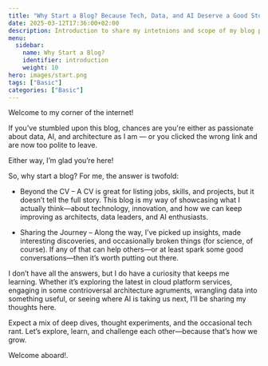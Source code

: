 ```yaml
---
title: "Why Start a Blog? Because Tech, Data, and AI Deserve a Good Story!"
date: 2025-03-12T17:36:00+02:00
description: Introduction to share my intetnions and scope of my blog posts.
menu:
  sidebar:
    name: Why Start a Blog? 
    identifier: introduction
    weight: 10
hero: images/start.png
tags: ["Basic"]
categories: ["Basic"]
---
```


Welcome to my corner of the internet! 

If you've stumbled upon this blog, chances are you're either as passionate about data, AI, and architecture as I am — or you clicked the wrong link and are now too polite to leave. 

Either way, I’m glad you’re here!

So, why start a blog? For me, the answer is twofold:

- Beyond the CV – A CV is great for listing jobs, skills, and projects, but it doesn’t tell the full story. This blog is my way of showcasing what I actually think—about technology, innovation, and how we can keep improving as architects, data leaders, and AI enthusiasts.

- Sharing the Journey – Along the way, I’ve picked up insights, made interesting discoveries, and occasionally broken things (for science, of course). If any of that can help others—or at least spark some good conversations—then it’s worth putting out there.

I don’t have all the answers, but I do have a curiosity that keeps me learning. Whether it’s exploring the latest in cloud platform services, engaging in some contrioversal architecture agruments, wrangling data into something useful, or seeing where AI is taking us next, I’ll be sharing my thoughts here.

Expect a mix of deep dives, thought experiments, and the occasional tech rant. Let’s explore, learn, and challenge each other—because that’s how we grow.

Welcome aboard!.  
